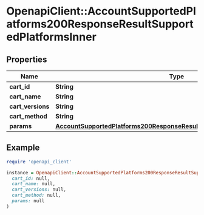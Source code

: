 # OpenapiClient::AccountSupportedPlatforms200ResponseResultSupportedPlatformsInner

## Properties

| Name | Type | Description | Notes |
| ---- | ---- | ----------- | ----- |
| **cart_id** | **String** |  | [optional] |
| **cart_name** | **String** |  | [optional] |
| **cart_versions** | **String** |  | [optional] |
| **cart_method** | **String** |  | [optional] |
| **params** | [**AccountSupportedPlatforms200ResponseResultSupportedPlatformsInnerParams**](AccountSupportedPlatforms200ResponseResultSupportedPlatformsInnerParams.md) |  | [optional] |

## Example

```ruby
require 'openapi_client'

instance = OpenapiClient::AccountSupportedPlatforms200ResponseResultSupportedPlatformsInner.new(
  cart_id: null,
  cart_name: null,
  cart_versions: null,
  cart_method: null,
  params: null
)
```

